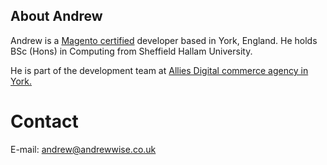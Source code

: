 ## About Andrew

Andrew is a [Magento certified](http://www.magentocommerce.com/certification/directory/dev/466824/) developer based in York, England. He holds BSc (Hons) in Computing from Sheffield Hallam University.

He is part of the development team at [Allies Digital commerce agency in York.](http://allies.co.uk/)

# Contact

E-mail: [andrew@andrewwise.co.uk](andrew@andrewwise.co.uk)
